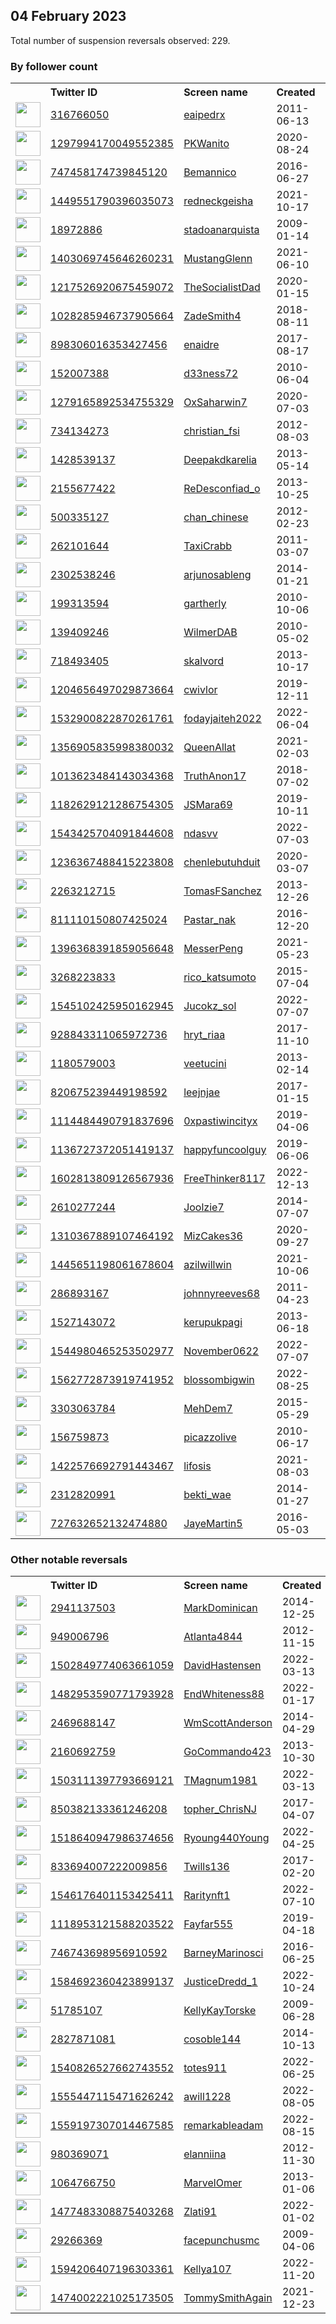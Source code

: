 
## 04 February 2023
Total number of suspension reversals observed: 229.

### By follower count
<table><tr><th></th><th align="left">Twitter ID</th><th align="left">Screen name</th>
<th align="left">Created</th><th align="left">Status</th><th align="left">Suspended</th><th align="left">Followers</th>
<tr><td><a href="https://pbs.twimg.com/profile_images/1417270884046417921/9ucnOpqI_normal.jpg"><img src="https://pbs.twimg.com/profile_images/1417270884046417921/9ucnOpqI_normal.jpg" width="40px" height="40px" align="center"/></a></td><td><a href="https://twitter.com/intent/user?user_id=316766050">316766050</a></td><td><a href="https://twitter.com/eaipedrx">eaipedrx</a></td><td>2011-06-13</td><td align="center">🔒</td><td></td><td>38057</td></tr>
<tr><td><a href="https://pbs.twimg.com/profile_images/1324743129958879234/0tGuhCky_normal.jpg"><img src="https://pbs.twimg.com/profile_images/1324743129958879234/0tGuhCky_normal.jpg" width="40px" height="40px" align="center"/></a></td><td><a href="https://twitter.com/intent/user?user_id=1297994170049552385">1297994170049552385</a></td><td><a href="https://twitter.com/PKWanito">PKWanito</a></td><td>2020-08-24</td><td align="center"></td><td></td><td>28355</td></tr>
<tr><td><a href="https://pbs.twimg.com/profile_images/1353814391146344449/0_HnCIvQ_normal.jpg"><img src="https://pbs.twimg.com/profile_images/1353814391146344449/0_HnCIvQ_normal.jpg" width="40px" height="40px" align="center"/></a></td><td><a href="https://twitter.com/intent/user?user_id=747458174739845120">747458174739845120</a></td><td><a href="https://twitter.com/Bemannico">Bemannico</a></td><td>2016-06-27</td><td align="center"></td><td>2022-04-30</td><td>17761</td></tr>
<tr><td><a href="https://pbs.twimg.com/profile_images/1643632509383499776/SorFMt1k_normal.jpg"><img src="https://pbs.twimg.com/profile_images/1643632509383499776/SorFMt1k_normal.jpg" width="40px" height="40px" align="center"/></a></td><td><a href="https://twitter.com/intent/user?user_id=1449551790396035073">1449551790396035073</a></td><td><a href="https://twitter.com/redneckgeisha">redneckgeisha</a></td><td>2021-10-17</td><td align="center">👋</td><td>2022-09-19</td><td>13535</td></tr>
<tr><td><a href="https://pbs.twimg.com/profile_images/1650051687078305793/pC7otYkO_normal.jpg"><img src="https://pbs.twimg.com/profile_images/1650051687078305793/pC7otYkO_normal.jpg" width="40px" height="40px" align="center"/></a></td><td><a href="https://twitter.com/intent/user?user_id=18972886">18972886</a></td><td><a href="https://twitter.com/stadoanarquista">stadoanarquista</a></td><td>2009-01-14</td><td align="center"></td><td>2022-12-21</td><td>12950</td></tr>
<tr><td><a href="https://pbs.twimg.com/profile_images/1403069916274737159/MpFW-BMb_normal.jpg"><img src="https://pbs.twimg.com/profile_images/1403069916274737159/MpFW-BMb_normal.jpg" width="40px" height="40px" align="center"/></a></td><td><a href="https://twitter.com/intent/user?user_id=1403069745646260231">1403069745646260231</a></td><td><a href="https://twitter.com/MustangGlenn">MustangGlenn</a></td><td>2021-06-10</td><td align="center"></td><td>2022-12-02</td><td>12297</td></tr>
<tr><td><a href="https://pbs.twimg.com/profile_images/1645477075581534215/-QQDJV6k_normal.jpg"><img src="https://pbs.twimg.com/profile_images/1645477075581534215/-QQDJV6k_normal.jpg" width="40px" height="40px" align="center"/></a></td><td><a href="https://twitter.com/intent/user?user_id=1217526920675459072">1217526920675459072</a></td><td><a href="https://twitter.com/TheSocialistDad">TheSocialistDad</a></td><td>2020-01-15</td><td align="center">👋</td><td>2022-12-09</td><td>11074</td></tr>
<tr><td><a href="https://pbs.twimg.com/profile_images/1294096651850788869/M9gaXur6_normal.jpg"><img src="https://pbs.twimg.com/profile_images/1294096651850788869/M9gaXur6_normal.jpg" width="40px" height="40px" align="center"/></a></td><td><a href="https://twitter.com/intent/user?user_id=1028285946737905664">1028285946737905664</a></td><td><a href="https://twitter.com/ZadeSmith4">ZadeSmith4</a></td><td>2018-08-11</td><td align="center"></td><td></td><td>9704</td></tr>
<tr><td><a href="https://pbs.twimg.com/profile_images/1624119587666001928/dmfNnbiJ_normal.jpg"><img src="https://pbs.twimg.com/profile_images/1624119587666001928/dmfNnbiJ_normal.jpg" width="40px" height="40px" align="center"/></a></td><td><a href="https://twitter.com/intent/user?user_id=898306016353427456">898306016353427456</a></td><td><a href="https://twitter.com/enaidre">enaidre</a></td><td>2017-08-17</td><td align="center"></td><td></td><td>9074</td></tr>
<tr><td><a href="https://pbs.twimg.com/profile_images/1643354373802582016/O_93Dt3__normal.jpg"><img src="https://pbs.twimg.com/profile_images/1643354373802582016/O_93Dt3__normal.jpg" width="40px" height="40px" align="center"/></a></td><td><a href="https://twitter.com/intent/user?user_id=152007388">152007388</a></td><td><a href="https://twitter.com/d33ness72">d33ness72</a></td><td>2010-06-04</td><td align="center"></td><td></td><td>8628</td></tr>
<tr><td><a href="https://pbs.twimg.com/profile_images/1652444023389552641/uG0hY2R-_normal.jpg"><img src="https://pbs.twimg.com/profile_images/1652444023389552641/uG0hY2R-_normal.jpg" width="40px" height="40px" align="center"/></a></td><td><a href="https://twitter.com/intent/user?user_id=1279165892534755329">1279165892534755329</a></td><td><a href="https://twitter.com/OxSaharwin7">OxSaharwin7</a></td><td>2020-07-03</td><td align="center"></td><td>2023-01-29</td><td>8457</td></tr>
<tr><td><a href="https://pbs.twimg.com/profile_images/1618531178155331585/TRYUS4ke_normal.jpg"><img src="https://pbs.twimg.com/profile_images/1618531178155331585/TRYUS4ke_normal.jpg" width="40px" height="40px" align="center"/></a></td><td><a href="https://twitter.com/intent/user?user_id=734134273">734134273</a></td><td><a href="https://twitter.com/christian_fsi">christian_fsi</a></td><td>2012-08-03</td><td align="center"></td><td>2022-09-21</td><td>6717</td></tr>
<tr><td><a href="https://pbs.twimg.com/profile_images/1640386830230261760/80PMFgXW_normal.jpg"><img src="https://pbs.twimg.com/profile_images/1640386830230261760/80PMFgXW_normal.jpg" width="40px" height="40px" align="center"/></a></td><td><a href="https://twitter.com/intent/user?user_id=1428539137">1428539137</a></td><td><a href="https://twitter.com/Deepakdkarelia">Deepakdkarelia</a></td><td>2013-05-14</td><td align="center"></td><td>2022-10-19</td><td>6128</td></tr>
<tr><td><a href="https://pbs.twimg.com/profile_images/1620486849931186176/actvHiEe_normal.jpg"><img src="https://pbs.twimg.com/profile_images/1620486849931186176/actvHiEe_normal.jpg" width="40px" height="40px" align="center"/></a></td><td><a href="https://twitter.com/intent/user?user_id=2155677422">2155677422</a></td><td><a href="https://twitter.com/ReDesconfiad_o">ReDesconfiad_o</a></td><td>2013-10-25</td><td align="center"></td><td>2022-08-03</td><td>5122</td></tr>
<tr><td><a href="https://abs.twimg.com/sticky/default_profile_images/default_profile_normal.png"><img src="https://abs.twimg.com/sticky/default_profile_images/default_profile_normal.png" width="40px" height="40px" align="center"/></a></td><td><a href="https://twitter.com/intent/user?user_id=500335127">500335127</a></td><td><a href="https://twitter.com/chan_chinese">chan_chinese</a></td><td>2012-02-23</td><td align="center"></td><td>2023-01-29</td><td>2598</td></tr>
<tr><td><a href="https://pbs.twimg.com/profile_images/1266571230/TaxiCrabAvatar_normal.jpg"><img src="https://pbs.twimg.com/profile_images/1266571230/TaxiCrabAvatar_normal.jpg" width="40px" height="40px" align="center"/></a></td><td><a href="https://twitter.com/intent/user?user_id=262101644">262101644</a></td><td><a href="https://twitter.com/TaxiCrabb">TaxiCrabb</a></td><td>2011-03-07</td><td align="center"></td><td>2022-12-25</td><td>2570</td></tr>
<tr><td><a href="https://pbs.twimg.com/profile_images/1574624807601438720/m9JcJoyg_normal.jpg"><img src="https://pbs.twimg.com/profile_images/1574624807601438720/m9JcJoyg_normal.jpg" width="40px" height="40px" align="center"/></a></td><td><a href="https://twitter.com/intent/user?user_id=2302538246">2302538246</a></td><td><a href="https://twitter.com/arjunosableng">arjunosableng</a></td><td>2014-01-21</td><td align="center">🔒</td><td>2023-01-29</td><td>2317</td></tr>
<tr><td><a href="https://pbs.twimg.com/profile_images/1600688241396662273/H-e0ngU2_normal.jpg"><img src="https://pbs.twimg.com/profile_images/1600688241396662273/H-e0ngU2_normal.jpg" width="40px" height="40px" align="center"/></a></td><td><a href="https://twitter.com/intent/user?user_id=199313594">199313594</a></td><td><a href="https://twitter.com/gartherly">gartherly</a></td><td>2010-10-06</td><td align="center"></td><td>2023-01-13</td><td>2277</td></tr>
<tr><td><a href="https://pbs.twimg.com/profile_images/1624931713305440256/m5EgIrNx_normal.jpg"><img src="https://pbs.twimg.com/profile_images/1624931713305440256/m5EgIrNx_normal.jpg" width="40px" height="40px" align="center"/></a></td><td><a href="https://twitter.com/intent/user?user_id=139409246">139409246</a></td><td><a href="https://twitter.com/WilmerDAB">WilmerDAB</a></td><td>2010-05-02</td><td align="center"></td><td>2022-03-11</td><td>2079</td></tr>
<tr><td><a href="https://pbs.twimg.com/profile_images/1379955283200458756/d9YfODZz_normal.jpg"><img src="https://pbs.twimg.com/profile_images/1379955283200458756/d9YfODZz_normal.jpg" width="40px" height="40px" align="center"/></a></td><td><a href="https://twitter.com/intent/user?user_id=718493405">718493405</a></td><td><a href="https://twitter.com/skalvord">skalvord</a></td><td>2013-10-17</td><td align="center"></td><td>2023-01-24</td><td>1677</td></tr>
<tr><td><a href="https://pbs.twimg.com/profile_images/1639962618554351621/fbyl7Ikf_normal.jpg"><img src="https://pbs.twimg.com/profile_images/1639962618554351621/fbyl7Ikf_normal.jpg" width="40px" height="40px" align="center"/></a></td><td><a href="https://twitter.com/intent/user?user_id=1204656497029873664">1204656497029873664</a></td><td><a href="https://twitter.com/cwivlor">cwivlor</a></td><td>2019-12-11</td><td align="center">🔒</td><td>2023-01-13</td><td>1646</td></tr>
<tr><td><a href="https://pbs.twimg.com/profile_images/1643947709693296641/MQEjprIf_normal.jpg"><img src="https://pbs.twimg.com/profile_images/1643947709693296641/MQEjprIf_normal.jpg" width="40px" height="40px" align="center"/></a></td><td><a href="https://twitter.com/intent/user?user_id=1532900822870261761">1532900822870261761</a></td><td><a href="https://twitter.com/fodayjaiteh2022">fodayjaiteh2022</a></td><td>2022-06-04</td><td align="center"></td><td>2023-02-02</td><td>1589</td></tr>
<tr><td><a href="https://pbs.twimg.com/profile_images/1356907461664534528/PgeAGxGz_normal.jpg"><img src="https://pbs.twimg.com/profile_images/1356907461664534528/PgeAGxGz_normal.jpg" width="40px" height="40px" align="center"/></a></td><td><a href="https://twitter.com/intent/user?user_id=1356905835998380032">1356905835998380032</a></td><td><a href="https://twitter.com/QueenAllat">QueenAllat</a></td><td>2021-02-03</td><td align="center"></td><td>2022-07-12</td><td>1449</td></tr>
<tr><td><a href="https://pbs.twimg.com/profile_images/1260385177924259840/mgeF7hLJ_normal.jpg"><img src="https://pbs.twimg.com/profile_images/1260385177924259840/mgeF7hLJ_normal.jpg" width="40px" height="40px" align="center"/></a></td><td><a href="https://twitter.com/intent/user?user_id=1013623484143034368">1013623484143034368</a></td><td><a href="https://twitter.com/TruthAnon17">TruthAnon17</a></td><td>2018-07-02</td><td align="center"></td><td></td><td>1427</td></tr>
<tr><td><a href="https://pbs.twimg.com/profile_images/1435961429484457987/8NnJCl8f_normal.jpg"><img src="https://pbs.twimg.com/profile_images/1435961429484457987/8NnJCl8f_normal.jpg" width="40px" height="40px" align="center"/></a></td><td><a href="https://twitter.com/intent/user?user_id=1182629121286754305">1182629121286754305</a></td><td><a href="https://twitter.com/JSMara69">JSMara69</a></td><td>2019-10-11</td><td align="center"></td><td>2023-01-30</td><td>1301</td></tr>
<tr><td><a href="https://pbs.twimg.com/profile_images/1630033861265752064/IiaHTocI_normal.jpg"><img src="https://pbs.twimg.com/profile_images/1630033861265752064/IiaHTocI_normal.jpg" width="40px" height="40px" align="center"/></a></td><td><a href="https://twitter.com/intent/user?user_id=1543425704091844608">1543425704091844608</a></td><td><a href="https://twitter.com/ndasvv">ndasvv</a></td><td>2022-07-03</td><td align="center">🔒</td><td>2023-01-20</td><td>1155</td></tr>
<tr><td><a href="https://pbs.twimg.com/profile_images/1643020002927464448/CkPW1bzX_normal.jpg"><img src="https://pbs.twimg.com/profile_images/1643020002927464448/CkPW1bzX_normal.jpg" width="40px" height="40px" align="center"/></a></td><td><a href="https://twitter.com/intent/user?user_id=1236367488415223808">1236367488415223808</a></td><td><a href="https://twitter.com/chenlebutuhduit">chenlebutuhduit</a></td><td>2020-03-07</td><td align="center"></td><td>2022-12-22</td><td>1096</td></tr>
<tr><td><a href="https://pbs.twimg.com/profile_images/1622987843399286792/xLskuLXU_normal.jpg"><img src="https://pbs.twimg.com/profile_images/1622987843399286792/xLskuLXU_normal.jpg" width="40px" height="40px" align="center"/></a></td><td><a href="https://twitter.com/intent/user?user_id=2263212715">2263212715</a></td><td><a href="https://twitter.com/TomasFSanchez">TomasFSanchez</a></td><td>2013-12-26</td><td align="center">🚫</td><td>2022-03-17</td><td>1087</td></tr>
<tr><td><a href="https://pbs.twimg.com/profile_images/1589317419352334338/Yvu0PDAW_normal.jpg"><img src="https://pbs.twimg.com/profile_images/1589317419352334338/Yvu0PDAW_normal.jpg" width="40px" height="40px" align="center"/></a></td><td><a href="https://twitter.com/intent/user?user_id=811110150807425024">811110150807425024</a></td><td><a href="https://twitter.com/Pastar_nak">Pastar_nak</a></td><td>2016-12-20</td><td align="center">🚫</td><td>2022-11-20</td><td>1080</td></tr>
<tr><td><a href="https://pbs.twimg.com/profile_images/1593241246470115329/plGsGQHJ_normal.jpg"><img src="https://pbs.twimg.com/profile_images/1593241246470115329/plGsGQHJ_normal.jpg" width="40px" height="40px" align="center"/></a></td><td><a href="https://twitter.com/intent/user?user_id=1396368391859056648">1396368391859056648</a></td><td><a href="https://twitter.com/MesserPeng">MesserPeng</a></td><td>2021-05-23</td><td align="center"></td><td>2023-01-23</td><td>1025</td></tr>
<tr><td><a href="https://pbs.twimg.com/profile_images/1652167358553935872/MBEj5lLj_normal.jpg"><img src="https://pbs.twimg.com/profile_images/1652167358553935872/MBEj5lLj_normal.jpg" width="40px" height="40px" align="center"/></a></td><td><a href="https://twitter.com/intent/user?user_id=3268223833">3268223833</a></td><td><a href="https://twitter.com/rico_katsumoto">rico_katsumoto</a></td><td>2015-07-04</td><td align="center"></td><td>2022-12-31</td><td>910</td></tr>
<tr><td><a href="https://pbs.twimg.com/profile_images/1647974086646325249/euOGyTN-_normal.jpg"><img src="https://pbs.twimg.com/profile_images/1647974086646325249/euOGyTN-_normal.jpg" width="40px" height="40px" align="center"/></a></td><td><a href="https://twitter.com/intent/user?user_id=1545102425950162945">1545102425950162945</a></td><td><a href="https://twitter.com/Jucokz_sol">Jucokz_sol</a></td><td>2022-07-07</td><td align="center"></td><td>2023-01-30</td><td>889</td></tr>
<tr><td><a href="https://pbs.twimg.com/profile_images/1652946383480160257/R33fIcZM_normal.jpg"><img src="https://pbs.twimg.com/profile_images/1652946383480160257/R33fIcZM_normal.jpg" width="40px" height="40px" align="center"/></a></td><td><a href="https://twitter.com/intent/user?user_id=928843311065972736">928843311065972736</a></td><td><a href="https://twitter.com/hryt_riaa">hryt_riaa</a></td><td>2017-11-10</td><td align="center"></td><td>2023-02-01</td><td>875</td></tr>
<tr><td><a href="https://pbs.twimg.com/profile_images/1655190329040207872/-pJXBI3R_normal.jpg"><img src="https://pbs.twimg.com/profile_images/1655190329040207872/-pJXBI3R_normal.jpg" width="40px" height="40px" align="center"/></a></td><td><a href="https://twitter.com/intent/user?user_id=1180579003">1180579003</a></td><td><a href="https://twitter.com/veetucini">veetucini</a></td><td>2013-02-14</td><td align="center"></td><td>2022-12-31</td><td>846</td></tr>
<tr><td><a href="https://pbs.twimg.com/profile_images/1634864833031184384/DV5BwroZ_normal.jpg"><img src="https://pbs.twimg.com/profile_images/1634864833031184384/DV5BwroZ_normal.jpg" width="40px" height="40px" align="center"/></a></td><td><a href="https://twitter.com/intent/user?user_id=820675239449198592">820675239449198592</a></td><td><a href="https://twitter.com/leejnjae">leejnjae</a></td><td>2017-01-15</td><td align="center"></td><td>2023-01-08</td><td>790</td></tr>
<tr><td><a href="https://pbs.twimg.com/profile_images/1588424415473463296/toCm4r2y_normal.jpg"><img src="https://pbs.twimg.com/profile_images/1588424415473463296/toCm4r2y_normal.jpg" width="40px" height="40px" align="center"/></a></td><td><a href="https://twitter.com/intent/user?user_id=1114484490791837696">1114484490791837696</a></td><td><a href="https://twitter.com/0xpastiwincityx">0xpastiwincityx</a></td><td>2019-04-06</td><td align="center">🚫</td><td>2023-02-02</td><td>790</td></tr>
<tr><td><a href="https://pbs.twimg.com/profile_images/1303546267285491712/MS75KFDY_normal.jpg"><img src="https://pbs.twimg.com/profile_images/1303546267285491712/MS75KFDY_normal.jpg" width="40px" height="40px" align="center"/></a></td><td><a href="https://twitter.com/intent/user?user_id=1136727372051419137">1136727372051419137</a></td><td><a href="https://twitter.com/happyfuncoolguy">happyfuncoolguy</a></td><td>2019-06-06</td><td align="center"></td><td>2023-01-26</td><td>772</td></tr>
<tr><td><a href="https://pbs.twimg.com/profile_images/1639387507665276928/Loq3855q_normal.jpg"><img src="https://pbs.twimg.com/profile_images/1639387507665276928/Loq3855q_normal.jpg" width="40px" height="40px" align="center"/></a></td><td><a href="https://twitter.com/intent/user?user_id=1602813809126567936">1602813809126567936</a></td><td><a href="https://twitter.com/FreeThinker8117">FreeThinker8117</a></td><td>2022-12-13</td><td align="center"></td><td>2023-01-20</td><td>724</td></tr>
<tr><td><a href="https://pbs.twimg.com/profile_images/903520797603573760/5hRfT-PN_normal.jpg"><img src="https://pbs.twimg.com/profile_images/903520797603573760/5hRfT-PN_normal.jpg" width="40px" height="40px" align="center"/></a></td><td><a href="https://twitter.com/intent/user?user_id=2610277244">2610277244</a></td><td><a href="https://twitter.com/Joolzie7">Joolzie7</a></td><td>2014-07-07</td><td align="center"></td><td>2023-01-12</td><td>678</td></tr>
<tr><td><a href="https://pbs.twimg.com/profile_images/1478192194649346057/chsyPTiO_normal.jpg"><img src="https://pbs.twimg.com/profile_images/1478192194649346057/chsyPTiO_normal.jpg" width="40px" height="40px" align="center"/></a></td><td><a href="https://twitter.com/intent/user?user_id=1310367889107464192">1310367889107464192</a></td><td><a href="https://twitter.com/MizCakes36">MizCakes36</a></td><td>2020-09-27</td><td align="center"></td><td>2022-10-29</td><td>611</td></tr>
<tr><td><a href="https://pbs.twimg.com/profile_images/1654428283591868417/AY9R93DJ_normal.jpg"><img src="https://pbs.twimg.com/profile_images/1654428283591868417/AY9R93DJ_normal.jpg" width="40px" height="40px" align="center"/></a></td><td><a href="https://twitter.com/intent/user?user_id=1445651198061678604">1445651198061678604</a></td><td><a href="https://twitter.com/azilwillwin">azilwillwin</a></td><td>2021-10-06</td><td align="center"></td><td>2023-01-22</td><td>581</td></tr>
<tr><td><a href="https://pbs.twimg.com/profile_images/980049367582330880/399QRW7v_normal.jpg"><img src="https://pbs.twimg.com/profile_images/980049367582330880/399QRW7v_normal.jpg" width="40px" height="40px" align="center"/></a></td><td><a href="https://twitter.com/intent/user?user_id=286893167">286893167</a></td><td><a href="https://twitter.com/johnnyreeves68">johnnyreeves68</a></td><td>2011-04-23</td><td align="center"></td><td></td><td>573</td></tr>
<tr><td><a href="https://pbs.twimg.com/profile_images/1646403054697349121/x7UKnKyB_normal.jpg"><img src="https://pbs.twimg.com/profile_images/1646403054697349121/x7UKnKyB_normal.jpg" width="40px" height="40px" align="center"/></a></td><td><a href="https://twitter.com/intent/user?user_id=1527143072">1527143072</a></td><td><a href="https://twitter.com/kerupukpagi">kerupukpagi</a></td><td>2013-06-18</td><td align="center"></td><td>2022-12-22</td><td>561</td></tr>
<tr><td><a href="https://pbs.twimg.com/profile_images/1642654489437171712/aZ39FpZX_normal.jpg"><img src="https://pbs.twimg.com/profile_images/1642654489437171712/aZ39FpZX_normal.jpg" width="40px" height="40px" align="center"/></a></td><td><a href="https://twitter.com/intent/user?user_id=1544980465253502977">1544980465253502977</a></td><td><a href="https://twitter.com/November0622">November0622</a></td><td>2022-07-07</td><td align="center">🚫</td><td>2022-11-17</td><td>546</td></tr>
<tr><td><a href="https://pbs.twimg.com/profile_images/1589866430748852224/hB8xQqPf_normal.jpg"><img src="https://pbs.twimg.com/profile_images/1589866430748852224/hB8xQqPf_normal.jpg" width="40px" height="40px" align="center"/></a></td><td><a href="https://twitter.com/intent/user?user_id=1562772873919741952">1562772873919741952</a></td><td><a href="https://twitter.com/blossombigwin">blossombigwin</a></td><td>2022-08-25</td><td align="center">🚫</td><td>2022-12-22</td><td>525</td></tr>
<tr><td><a href="https://pbs.twimg.com/profile_images/1000050061915705346/OCKQexyS_normal.jpg"><img src="https://pbs.twimg.com/profile_images/1000050061915705346/OCKQexyS_normal.jpg" width="40px" height="40px" align="center"/></a></td><td><a href="https://twitter.com/intent/user?user_id=3303063784">3303063784</a></td><td><a href="https://twitter.com/MehDem7">MehDem7</a></td><td>2015-05-29</td><td align="center"></td><td>2022-07-18</td><td>483</td></tr>
<tr><td><a href="https://pbs.twimg.com/profile_images/1526363122642128900/yKq1GQX3_normal.jpg"><img src="https://pbs.twimg.com/profile_images/1526363122642128900/yKq1GQX3_normal.jpg" width="40px" height="40px" align="center"/></a></td><td><a href="https://twitter.com/intent/user?user_id=156759873">156759873</a></td><td><a href="https://twitter.com/picazzolive">picazzolive</a></td><td>2010-06-17</td><td align="center"></td><td>2023-01-27</td><td>479</td></tr>
<tr><td><a href="https://pbs.twimg.com/profile_images/1555013427621269505/9CFFGfOe_normal.jpg"><img src="https://pbs.twimg.com/profile_images/1555013427621269505/9CFFGfOe_normal.jpg" width="40px" height="40px" align="center"/></a></td><td><a href="https://twitter.com/intent/user?user_id=1422576692791443467">1422576692791443467</a></td><td><a href="https://twitter.com/lifosis">lifosis</a></td><td>2021-08-03</td><td align="center">🔒</td><td>2023-02-01</td><td>456</td></tr>
<tr><td><a href="https://pbs.twimg.com/profile_images/1649471815532838914/2WWu-5S9_normal.jpg"><img src="https://pbs.twimg.com/profile_images/1649471815532838914/2WWu-5S9_normal.jpg" width="40px" height="40px" align="center"/></a></td><td><a href="https://twitter.com/intent/user?user_id=2312820991">2312820991</a></td><td><a href="https://twitter.com/bekti_wae">bekti_wae</a></td><td>2014-01-27</td><td align="center"></td><td>2023-01-31</td><td>447</td></tr>
<tr><td><a href="https://pbs.twimg.com/profile_images/1116064223237267456/h6tfDltr_normal.jpg"><img src="https://pbs.twimg.com/profile_images/1116064223237267456/h6tfDltr_normal.jpg" width="40px" height="40px" align="center"/></a></td><td><a href="https://twitter.com/intent/user?user_id=727632652132474880">727632652132474880</a></td><td><a href="https://twitter.com/JayeMartin5">JayeMartin5</a></td><td>2016-05-03</td><td align="center"></td><td></td><td>442</td></tr>
</table>

### Other notable reversals
<table><tr><th></th><th align="left">Twitter ID</th><th align="left">Screen name</th>
<th align="left">Created</th><th align="left">Status</th><th align="left">Suspended</th><th align="left">Followers</th>
<tr><td><a href="https://pbs.twimg.com/profile_images/1626466413173932032/4_SNcUkM_normal.jpg"><img src="https://pbs.twimg.com/profile_images/1626466413173932032/4_SNcUkM_normal.jpg" width="40px" height="40px" align="center"/></a></td><td><a href="https://twitter.com/intent/user?user_id=2941137503">2941137503</a></td><td><a href="https://twitter.com/MarkDominican">MarkDominican</a></td><td>2014-12-25</td><td align="center"></td><td>2022-12-02</td><td>267</td></tr>
<tr><td><a href="https://pbs.twimg.com/profile_images/3423546709/5b922014e3db83b7b3f8510e6329e698_normal.jpeg"><img src="https://pbs.twimg.com/profile_images/3423546709/5b922014e3db83b7b3f8510e6329e698_normal.jpeg" width="40px" height="40px" align="center"/></a></td><td><a href="https://twitter.com/intent/user?user_id=949006796">949006796</a></td><td><a href="https://twitter.com/Atlanta4844">Atlanta4844</a></td><td>2012-11-15</td><td align="center">🔒</td><td>2023-01-21</td><td>0</td></tr>
<tr><td><a href="https://pbs.twimg.com/profile_images/1587595292613943296/f4TD46Yv_normal.jpg"><img src="https://pbs.twimg.com/profile_images/1587595292613943296/f4TD46Yv_normal.jpg" width="40px" height="40px" align="center"/></a></td><td><a href="https://twitter.com/intent/user?user_id=1502849774063661059">1502849774063661059</a></td><td><a href="https://twitter.com/DavidHastensen">DavidHastensen</a></td><td>2022-03-13</td><td align="center"></td><td>2022-11-30</td><td>52</td></tr>
<tr><td><a href="https://pbs.twimg.com/profile_images/1643741438205743111/dszB4VSo_normal.jpg"><img src="https://pbs.twimg.com/profile_images/1643741438205743111/dszB4VSo_normal.jpg" width="40px" height="40px" align="center"/></a></td><td><a href="https://twitter.com/intent/user?user_id=1482953590771793928">1482953590771793928</a></td><td><a href="https://twitter.com/EndWhiteness88">EndWhiteness88</a></td><td>2022-01-17</td><td align="center"></td><td>2023-01-30</td><td>172</td></tr>
<tr><td><a href="https://pbs.twimg.com/profile_images/1416901501478449154/w9UgTAHz_normal.jpg"><img src="https://pbs.twimg.com/profile_images/1416901501478449154/w9UgTAHz_normal.jpg" width="40px" height="40px" align="center"/></a></td><td><a href="https://twitter.com/intent/user?user_id=2469688147">2469688147</a></td><td><a href="https://twitter.com/WmScottAnderson">WmScottAnderson</a></td><td>2014-04-29</td><td align="center"></td><td>2023-01-25</td><td>62</td></tr>
<tr><td><a href="https://pbs.twimg.com/profile_images/1635018444050518023/GmTrSua2_normal.jpg"><img src="https://pbs.twimg.com/profile_images/1635018444050518023/GmTrSua2_normal.jpg" width="40px" height="40px" align="center"/></a></td><td><a href="https://twitter.com/intent/user?user_id=2160692759">2160692759</a></td><td><a href="https://twitter.com/GoCommando423">GoCommando423</a></td><td>2013-10-30</td><td align="center"></td><td>2022-12-20</td><td>151</td></tr>
<tr><td><a href="https://pbs.twimg.com/profile_images/1652903042201669634/NczYWdGk_normal.jpg"><img src="https://pbs.twimg.com/profile_images/1652903042201669634/NczYWdGk_normal.jpg" width="40px" height="40px" align="center"/></a></td><td><a href="https://twitter.com/intent/user?user_id=1503111397793669121">1503111397793669121</a></td><td><a href="https://twitter.com/TMagnum1981">TMagnum1981</a></td><td>2022-03-13</td><td align="center"></td><td>2022-11-23</td><td>277</td></tr>
<tr><td><a href="https://pbs.twimg.com/profile_images/1593306141739606016/HLfmwNhc_normal.jpg"><img src="https://pbs.twimg.com/profile_images/1593306141739606016/HLfmwNhc_normal.jpg" width="40px" height="40px" align="center"/></a></td><td><a href="https://twitter.com/intent/user?user_id=850382133361246208">850382133361246208</a></td><td><a href="https://twitter.com/topher_ChrisNJ">topher_ChrisNJ</a></td><td>2017-04-07</td><td align="center"></td><td>2023-01-20</td><td>328</td></tr>
<tr><td><a href="https://pbs.twimg.com/profile_images/1518641067708588033/zWFoO5KX_normal.jpg"><img src="https://pbs.twimg.com/profile_images/1518641067708588033/zWFoO5KX_normal.jpg" width="40px" height="40px" align="center"/></a></td><td><a href="https://twitter.com/intent/user?user_id=1518640947986374656">1518640947986374656</a></td><td><a href="https://twitter.com/Ryoung440Young">Ryoung440Young</a></td><td>2022-04-25</td><td align="center"></td><td>2023-01-21</td><td>347</td></tr>
<tr><td><a href="https://pbs.twimg.com/profile_images/1621597837120135168/C-eyCHKh_normal.jpg"><img src="https://pbs.twimg.com/profile_images/1621597837120135168/C-eyCHKh_normal.jpg" width="40px" height="40px" align="center"/></a></td><td><a href="https://twitter.com/intent/user?user_id=833694007222009856">833694007222009856</a></td><td><a href="https://twitter.com/Twills136">Twills136</a></td><td>2017-02-20</td><td align="center"></td><td>2022-12-14</td><td>415</td></tr>
<tr><td><a href="https://pbs.twimg.com/profile_images/1546176728967659520/sHhmsddO_normal.jpg"><img src="https://pbs.twimg.com/profile_images/1546176728967659520/sHhmsddO_normal.jpg" width="40px" height="40px" align="center"/></a></td><td><a href="https://twitter.com/intent/user?user_id=1546176401153425411">1546176401153425411</a></td><td><a href="https://twitter.com/Raritynft1">Raritynft1</a></td><td>2022-07-10</td><td align="center">🚫</td><td>2022-12-22</td><td>84</td></tr>
<tr><td><a href="https://pbs.twimg.com/profile_images/1478553609327427587/MJhMnRl5_normal.jpg"><img src="https://pbs.twimg.com/profile_images/1478553609327427587/MJhMnRl5_normal.jpg" width="40px" height="40px" align="center"/></a></td><td><a href="https://twitter.com/intent/user?user_id=1118953121588203522">1118953121588203522</a></td><td><a href="https://twitter.com/Fayfar555">Fayfar555</a></td><td>2019-04-18</td><td align="center"></td><td>2023-01-29</td><td>210</td></tr>
<tr><td><a href="https://pbs.twimg.com/profile_images/1463948675089149952/vJnuqGl7_normal.jpg"><img src="https://pbs.twimg.com/profile_images/1463948675089149952/vJnuqGl7_normal.jpg" width="40px" height="40px" align="center"/></a></td><td><a href="https://twitter.com/intent/user?user_id=746743698956910592">746743698956910592</a></td><td><a href="https://twitter.com/BarneyMarinosci">BarneyMarinosci</a></td><td>2016-06-25</td><td align="center">🔒</td><td>2023-01-15</td><td>8</td></tr>
<tr><td><a href="https://pbs.twimg.com/profile_images/1584694166768029697/PnnTtv53_normal.jpg"><img src="https://pbs.twimg.com/profile_images/1584694166768029697/PnnTtv53_normal.jpg" width="40px" height="40px" align="center"/></a></td><td><a href="https://twitter.com/intent/user?user_id=1584692360423899137">1584692360423899137</a></td><td><a href="https://twitter.com/JusticeDredd_1">JusticeDredd_1</a></td><td>2022-10-24</td><td align="center"></td><td>2023-01-10</td><td>69</td></tr>
<tr><td><a href="https://pbs.twimg.com/profile_images/1184982897570263040/ICUiQHQn_normal.jpg"><img src="https://pbs.twimg.com/profile_images/1184982897570263040/ICUiQHQn_normal.jpg" width="40px" height="40px" align="center"/></a></td><td><a href="https://twitter.com/intent/user?user_id=51785107">51785107</a></td><td><a href="https://twitter.com/KellyKayTorske">KellyKayTorske</a></td><td>2009-06-28</td><td align="center"></td><td>2022-12-06</td><td>81</td></tr>
<tr><td><a href="https://pbs.twimg.com/profile_images/1528727688151805952/Z2jbxvwN_normal.jpg"><img src="https://pbs.twimg.com/profile_images/1528727688151805952/Z2jbxvwN_normal.jpg" width="40px" height="40px" align="center"/></a></td><td><a href="https://twitter.com/intent/user?user_id=2827871081">2827871081</a></td><td><a href="https://twitter.com/cosoble144">cosoble144</a></td><td>2014-10-13</td><td align="center"></td><td>2023-01-12</td><td>82</td></tr>
<tr><td><a href="https://pbs.twimg.com/profile_images/1540826713252323328/sNHGKTqB_normal.png"><img src="https://pbs.twimg.com/profile_images/1540826713252323328/sNHGKTqB_normal.png" width="40px" height="40px" align="center"/></a></td><td><a href="https://twitter.com/intent/user?user_id=1540826527662743552">1540826527662743552</a></td><td><a href="https://twitter.com/totes911">totes911</a></td><td>2022-06-25</td><td align="center"></td><td>2023-01-02</td><td>72</td></tr>
<tr><td><a href="https://pbs.twimg.com/profile_images/1629549278329724928/8tNw1eUK_normal.jpg"><img src="https://pbs.twimg.com/profile_images/1629549278329724928/8tNw1eUK_normal.jpg" width="40px" height="40px" align="center"/></a></td><td><a href="https://twitter.com/intent/user?user_id=1555447115471626242">1555447115471626242</a></td><td><a href="https://twitter.com/awill1228">awill1228</a></td><td>2022-08-05</td><td align="center"></td><td>2023-01-02</td><td>29</td></tr>
<tr><td><a href="https://pbs.twimg.com/profile_images/1559197873962684416/DvPQT3qm_normal.jpg"><img src="https://pbs.twimg.com/profile_images/1559197873962684416/DvPQT3qm_normal.jpg" width="40px" height="40px" align="center"/></a></td><td><a href="https://twitter.com/intent/user?user_id=1559197307014467585">1559197307014467585</a></td><td><a href="https://twitter.com/remarkableadam">remarkableadam</a></td><td>2022-08-15</td><td align="center"></td><td>2023-01-20</td><td>156</td></tr>
<tr><td><a href="https://pbs.twimg.com/profile_images/1056219370739953664/uaa6w9AF_normal.jpg"><img src="https://pbs.twimg.com/profile_images/1056219370739953664/uaa6w9AF_normal.jpg" width="40px" height="40px" align="center"/></a></td><td><a href="https://twitter.com/intent/user?user_id=980369071">980369071</a></td><td><a href="https://twitter.com/elanniina">elanniina</a></td><td>2012-11-30</td><td align="center">👋</td><td>2022-12-01</td><td>16</td></tr>
<tr><td><a href="https://pbs.twimg.com/profile_images/1652690910172291075/0E3CiEIZ_normal.jpg"><img src="https://pbs.twimg.com/profile_images/1652690910172291075/0E3CiEIZ_normal.jpg" width="40px" height="40px" align="center"/></a></td><td><a href="https://twitter.com/intent/user?user_id=1064766750">1064766750</a></td><td><a href="https://twitter.com/MarvelOmer">MarvelOmer</a></td><td>2013-01-06</td><td align="center">🔒</td><td>2023-01-15</td><td>347</td></tr>
<tr><td><a href="https://pbs.twimg.com/profile_images/1477483614392791043/1yxxI6at_normal.jpg"><img src="https://pbs.twimg.com/profile_images/1477483614392791043/1yxxI6at_normal.jpg" width="40px" height="40px" align="center"/></a></td><td><a href="https://twitter.com/intent/user?user_id=1477483308875403268">1477483308875403268</a></td><td><a href="https://twitter.com/Zlati91">Zlati91</a></td><td>2022-01-02</td><td align="center">🚫</td><td>2022-11-23</td><td>24</td></tr>
<tr><td><a href="https://pbs.twimg.com/profile_images/1519737491862999043/TjKmK78w_normal.jpg"><img src="https://pbs.twimg.com/profile_images/1519737491862999043/TjKmK78w_normal.jpg" width="40px" height="40px" align="center"/></a></td><td><a href="https://twitter.com/intent/user?user_id=29266369">29266369</a></td><td><a href="https://twitter.com/facepunchusmc">facepunchusmc</a></td><td>2009-04-06</td><td align="center"></td><td>2022-11-05</td><td>316</td></tr>
<tr><td><a href="https://pbs.twimg.com/profile_images/1594207219859562496/PUjJ3BsY_normal.jpg"><img src="https://pbs.twimg.com/profile_images/1594207219859562496/PUjJ3BsY_normal.jpg" width="40px" height="40px" align="center"/></a></td><td><a href="https://twitter.com/intent/user?user_id=1594206407196303361">1594206407196303361</a></td><td><a href="https://twitter.com/Kellya107">Kellya107</a></td><td>2022-11-20</td><td align="center"></td><td>2022-12-23</td><td>1</td></tr>
<tr><td><a href="https://abs.twimg.com/sticky/default_profile_images/default_profile_normal.png"><img src="https://abs.twimg.com/sticky/default_profile_images/default_profile_normal.png" width="40px" height="40px" align="center"/></a></td><td><a href="https://twitter.com/intent/user?user_id=1474002221025173505">1474002221025173505</a></td><td><a href="https://twitter.com/TommySmithAgain">TommySmithAgain</a></td><td>2021-12-23</td><td align="center"></td><td>2022-11-12</td><td>66</td></tr>
</table>
